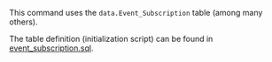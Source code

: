 This command uses the `data.Event_Subscription` table (among many others).

The table definition (initialization script) can be found in [event_subscription.sql](../../commands/subscribe/event_subscription.sql).
